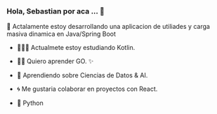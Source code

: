 ### Hola, Sebastian por aca ... 👋
<!-- **SebasGalvan/SebasGalvan** is a ✨ _special_ ✨ repository because its `README.md` (this file) appears on your GitHub profile. -->

📗 Actalamente estoy desarrollando una aplicacion de utiliades y carga masiva dinamica en Java/Spring Boot

- 👨🏻‍💻 Actualmete estoy estudiando Kotlin.
- 🐱‍👤 Quiero aprender GO. ✨
- 🤖 Aprendiendo sobre Ciencias de Datos & AI. 
- 🌀 Me gustaria colaborar en proyectos con React.

- 💖 Python
